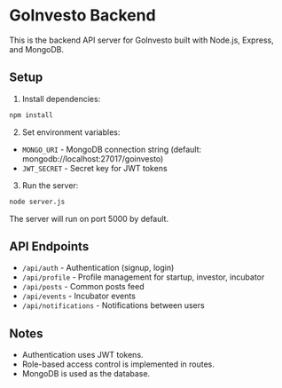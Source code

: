 # GoInvesto Backend

This is the backend API server for GoInvesto built with Node.js, Express, and MongoDB.

## Setup

1. Install dependencies:

```bash
npm install
```

2. Set environment variables:

- `MONGO_URI` - MongoDB connection string (default: mongodb://localhost:27017/goinvesto)
- `JWT_SECRET` - Secret key for JWT tokens

3. Run the server:

```bash
node server.js
```

The server will run on port 5000 by default.

## API Endpoints

- `/api/auth` - Authentication (signup, login)
- `/api/profile` - Profile management for startup, investor, incubator
- `/api/posts` - Common posts feed
- `/api/events` - Incubator events
- `/api/notifications` - Notifications between users

## Notes

- Authentication uses JWT tokens.
- Role-based access control is implemented in routes.
- MongoDB is used as the database.
